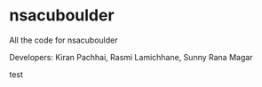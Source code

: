 nsacuboulder
============

All the code for nsacuboulder

Developers: Kiran Pachhai, Rasmi Lamichhane, Sunny Rana Magar


test